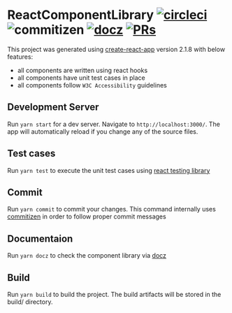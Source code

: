 # ReactComponentLibrary [![circleci](https://img.shields.io/circleci/project/github/DDBangalore/react-common-components/dev.svg)](https://circleci.com/gh/DDBangalore/react-common-components/tree/dev) ![commitizen](https://img.shields.io/badge/commitizen-friendly-green.svg) [![docz](https://img.shields.io/badge/docz-documentation-green.svg)](https://react-component-library-dd.herokuapp.com/) [![PRs](https://img.shields.io/badge/PRs-welcome-green.svg)](https://github.com/DDBangalore/react-common-components/pulls)



This project was generated using [create-react-app](https://github.com/facebook/create-react-app) version 2.1.8 with below features:
- all components are written using react hooks
- all components have unit test cases in place
- all components follow `W3C Accessibility` guidelines

## Development Server 

Run `yarn start` for a dev server. Navigate to `http://localhost:3000/`.  The app will automatically reload if you change any of the source files.

## Test cases

Run `yarn test` to execute the unit test cases using [react testing library](https://github.com/kentcdodds/react-testing-library)

## Commit

Run `yarn commit` to commit your changes. This command internally uses [commitizen](https://github.com/commitizen/cz-cli) in order to follow proper commit messages

## Documentaion

Run `yarn docz` to check the component library via [docz](https://www.docz.site/)

## Build

Run `yarn build` to build the project. The build artifacts will be stored in the build/ directory.
